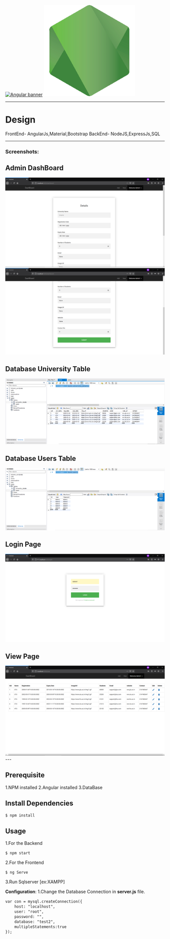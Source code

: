 [![Angular banner](https://www.google.com/imgres?imgurl=https%3A%2F%2Fwww.sovereignconsult.com%2Fwp-content%2Fuploads%2F2019%2F10%2Fangular-js.png&imgrefurl=https%3A%2F%2Fwww.sovereignconsult.com%2Fblog%2Fimportance-of-angularjs%2F&tbnid=SBIbWZdK_RY4FM&vet=12ahUKEwj0mYzw8NHrAhVUNLcAHaYQAl4QMygHegUIARDXAQ..i&docid=qrfyBrbJS8akvM&w=500&h=480&q=angularjs&client=firefox-b-d&ved=2ahUKEwj0mYzw8NHrAhVUNLcAHaYQAl4QMygHegUIARDXAQ)](https://angularjs.org/)
[![Nodejs banner](https://raw.githubusercontent.com/github/explore/80688e429a7d4ef2fca1e82350fe8e3517d3494d/topics/nodejs/nodejs.png)](https://nodejs.org)

<hr>

# Design

FrontEnd- AngularJs,Material,Bootstrap
BackEnd-  NodeJS,ExpressJs,SQL

---
### Screenshots:

## Admin DashBoard
<img src="/views\dashboard(1).PNG">
<img src="/views\dashboard(2).PNG">

## Database University Table
<img src="/views\dbUniversity.PNG">

## Database Users Table
<img src="/views\dbUsers.PNG">

## Login Page
<img src="/views\login.PNG">

## View Page
<img src="/views\view.PNG">
---

## Prerequisite

1.NPM installed
2.Angular installed
3.DataBase

## Install Dependencies

```
$ npm install 
```

## Usage

1.For the Backend
```
$ npm start 
```
2.For the Frontend
```
$ ng Serve 
```
3.Run Sqlserver [ex:XAMPP]

**Configuration**:
1.Change the Database Connection in **server.js** file.

```
var con = mysql.createConnection({
    host: "localhost",
    user: "root",
    password: "",
    database: "test2",
    multipleStatements:true
});
```
